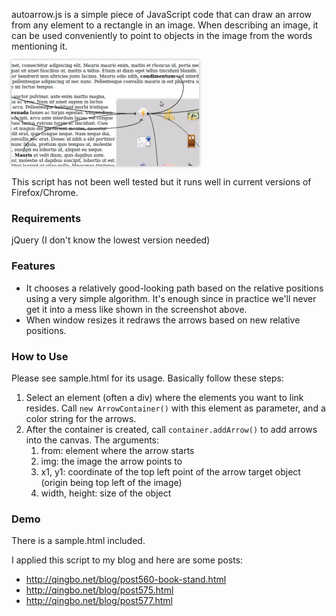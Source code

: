 autoarrow.js is a simple piece of JavaScript code that can draw an arrow from
any element to a rectangle in an image. When describing an image, it can be
used conveniently to point to objects in the image from the words mentioning
it.

<img src="https://github.com/qingbo/autoarrow.js/raw/master/screenshot.png" style="width:300px;box-shadow:rgba(0,0,0,0.3) 0 0 5px" />

This script has not been well tested but it runs well in current versions of
Firefox/Chrome.

### Requirements

jQuery (I don't know the lowest version needed)

### Features

- It chooses a relatively good-looking path based on the relative positions
  using a very simple algorithm. It's enough since in practice we'll never get
  it into a mess like shown in the screenshot above.
- When window resizes it redraws the arrows based on new relative positions.

### How to Use

Please see sample.html for its usage. Basically follow these steps:

1. Select an element (often a div) where the elements you want to link resides.
   Call `new ArrowContainer()` with this element as parameter, and a color
   string for the arrows.
2. After the container is created, call `container.addArrow()` to add arrows
   into the canvas. The arguments:
    1. from: element where the arrow starts
    2. img: the image the arrow points to
    3. x1, y1: coordinate of the top left point of the arrow target object
       (origin being top left of the image)
    4. width, height: size of the object

### Demo

There is a sample.html included.

I applied this script to my blog and here are some posts:

- http://qingbo.net/blog/post560-book-stand.html
- http://qingbo.net/blog/post575.html
- http://qingbo.net/blog/post577.html


